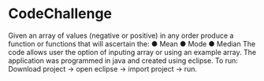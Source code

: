 # CodeChallenge
Given an array of values (negative or positive) in any order produce a function or functions that will ascertain the: 
● Mean 
● Mode 
● Median 
The code allows user the option of inputing array or using an example array. 
The application was programmed in java and created using eclipse.
To run: 
Download project -> open eclipse -> import project -> run. 

